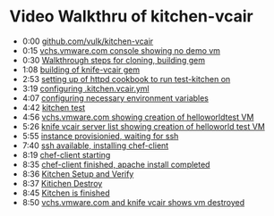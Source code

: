 # Video Walkthru of kitchen-vcair

* 0:00 [github.com/vulk/kitchen-vcair](https://www.youtube.com/watch?v=5srDko69XJ0&t=03)
* 0:15 [vchs.vmware.com console showing no demo vm](https://www.youtube.com/watch?v=5srDko69XJ0&t=15)
* 0:30 [Walkthrough steps for cloning, building gem](https://www.youtube.com/watch?v=5srDko69XJ0&t=30)
* 1:08 [building of knife-vcair gem](https://www.youtube.com/watch?v=5srDko69XJ0&t=68)
* 2:53 [setting up of httpd cookbook to run test-kitchen on](https://www.youtube.com/watch?v=5srDko69XJ0&t=173)
* 3:19 [configuring .kitchen.vcair.yml](https://www.youtube.com/watch?v=5srDko69XJ0&t=199)
* 4:07 [configuring necessary environment variables](https://www.youtube.com/watch?v=5srDko69XJ0&t=247)
* 4:42 [kitchen test](https://www.youtube.com/watch?v=5srDko69XJ0&t=282)
* 4:56 [vchs.vmware.com showing creation of helloworldtest VM](https://www.youtube.com/watch?v=5srDko69XJ0&t=296)
* 5:26 [knife vcair server list showing creation of helloworld test VM](https://www.youtube.com/watch?v=5srDko69XJ0&t=326)
* 5:55 [instance provisionied, waiting for ssh](https://www.youtube.com/watch?v=5srDko69XJ0&t=355)
* 7:40 [ssh available, installing chef-client](https://www.youtube.com/watch?v=5srDko69XJ0&t=400)
* 8:19 [chef-client starting](https://www.youtube.com/watch?v=5srDko69XJ0&t=499)
* 8:35 [chef-client finished, apache install completed](https://www.youtube.com/watch?v=5srDko69XJ0&t=515)
* 8:36 [Kitchen Setup and Verify](https://www.youtube.com/watch?v=5srDko69XJ0&t=516)
* 8:37 [Kitichen Destroy](https://www.youtube.com/watch?v=5srDko69XJ0&t=517)
* 8:45 [Kitchen is finished](https://www.youtube.com/watch?v=5srDko69XJ0&t=525)
* 8:50 [vchs.vmware.com and knife vcair shows vm destroyed](https://www.youtube.com/watch?v=5srDko69XJ0&t=530)
